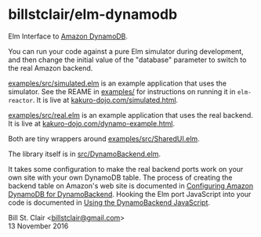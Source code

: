 # billstclair/elm-dynamodb

Elm Interface to [Amazon DynamoDB](https://aws.amazon.com/dynamodb/).

You can run your code against a pure Elm simulator during development, and then change the initial value of the "database" parameter to switch to the real Amazon backend.

[examples/src/simulated.elm](https://github.com/billstclair/elm-dynamodb/blob/master/examples/src/simulated.elm) is an example application that uses the simulator. See the REAME in [examples/](https://github.com/billstclair/elm-dynamodb/blob/master/examples/) for instructions on running it in `elm-reactor`. It is live at [kakuro-dojo.com/simulated.html](https://kakuro-dojo.com/simulated.html).

[examples/src/real.elm](https://github.com/billstclair/elm-dynamodb/blob/master/examples/src/real.elm) is an example application that uses the real backend. It is live at [kakuro-dojo.com/dynamo-example.html](https://kakuro-dojo.com/dynamo-example.html).

Both are tiny wrappers around [examples/src/SharedUI.elm](https://github.com/billstclair/elm-dynamodb/blob/master/examples/src/SharedUI.elm).

The library itself is in [src/DynamoBackend.elm](https://github.com/billstclair/elm-dynamodb/blob/master/src/DynamoBackend.elm).

It takes some configuration to make the real backend ports work on your own site with your own DynamoDB table. The process of creating the backend table on Amazon's web site is documented in [Configuring Amazon DynamoDB for DynamoBackend](https://github.com/billstclair/elm-dynamodb/blob/master/amazon-setup.md). Hooking the Elm port JavaScript into your code is documented in [Using the DynamoBackend JavaScript](https://github.com/billstclair/elm-dynamodb/blob/master/port-setup.md).

Bill St. Clair &lt;billstclair@gmail.com&gt;<br/>
13 November 2016
